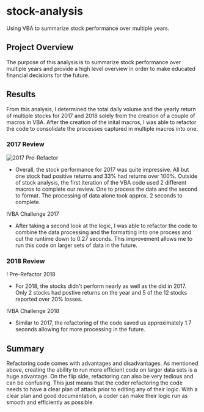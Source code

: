 # stock-analysis
Using VBA to summarize stock performance over multiple years.

## Project Overview
The purpose of this analysis is to summarize stock performance over multiple years and provide a high level overview in order to make educated financial decisions for the future. 

## Results
From this analysis, I determined the total daily volume and the yearly return of multiple stocks for 2017 and 2018 solely from the creation of a couple of macros in VBA. After the creation of the inital macros, I was able to refactor the code to consolidate the processes captured in multiple macros into one.

### 2017 Review
![2017 Pre-Refactor](resources/Pre-Refactor_2017)

- Overall, the stock performance for 2017 was quite impressive. All but one stock had positive returns and 33% had returns over 100%.  Outside of stock analysis, the first iteration of the VBA code used 2 different macros to complete our review.  One to process the data and the second to format.  The processing of data alone took approx. 2 seconds to complete.

!VBA Challenge 2017

- After taking a second look at the logic, I was able to refactor the code to combine the data processing and the formatting into one process and cut the runtime down to 0.27 seconds.  This improvement allows me to run this code on larger sets of data in the future.

### 2018 Review
! Pre-Refactor 2018

- For 2018, the stocks didn't perform nearly as well as the did in 2017.  Only 2 stocks had postive returns on the year and 5 of the 12 stocks reported over 20% losses.

!VBA Challenge 2018

- Similar to 2017, the refactoring of the code saved us approximately 1.7 seconds allowing for more processing in the future.

## Summary
Refactoring code comes with advantages and disadvantages.  As mentioned above, creating the ability to run more efficient code on larger data sets is a huge advantage.  On the flip side, refactoring can also be very tedious and can be confusing. This just means that the coder refactoring the code needs to have a clear plan of attack prior to editing any of their logic. With a clear plan and good documentation, a coder can make their logic run as smooth and efficiently as possible.

